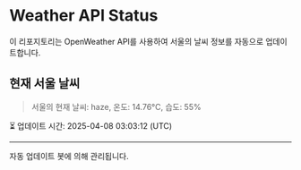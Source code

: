 
# Weather API Status

이 리포지토리는 OpenWeather API를 사용하여 서울의 날씨 정보를 자동으로 업데이트합니다.

## 현재 서울 날씨
> 서울의 현재 날씨: haze, 온도: 14.76°C, 습도: 55%

⏳ 업데이트 시간: 2025-04-08 03:03:12 (UTC)

---
자동 업데이트 봇에 의해 관리됩니다.
